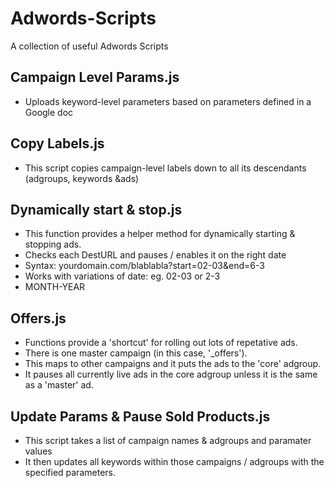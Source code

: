 Adwords-Scripts
===============

A collection of useful Adwords Scripts

## Campaign Level Params.js
- Uploads keyword-level parameters based on parameters defined in a Google doc

## Copy Labels.js
-  This script copies campaign-level labels down to all its descendants (adgroups, keywords &ads)

## Dynamically start & stop.js
-  This function provides a helper method for dynamically starting & stopping ads. 
-  Checks each DestURL and pauses / enables it on the right date
-  Syntax: yourdomain.com/blablabla?start=02-03&end=6-3
-  Works with variations of date: eg. 02-03 or 2-3
-  MONTH-YEAR

## Offers.js
-  Functions provide a 'shortcut' for rolling out lots of repetative ads.
-  There is one master campaign (in this case, '_offers').
-  This maps to other campaigns and it puts the ads to the 'core' adgroup.
-  It pauses all currently live ads in the core adgroup unless it is the same as a 'master' ad.

## Update Params & Pause Sold Products.js
-  This script takes a list of campaign names & adgroups and paramater values
-  It then updates all keywords within those campaigns / adgroups with the specified parameters.

